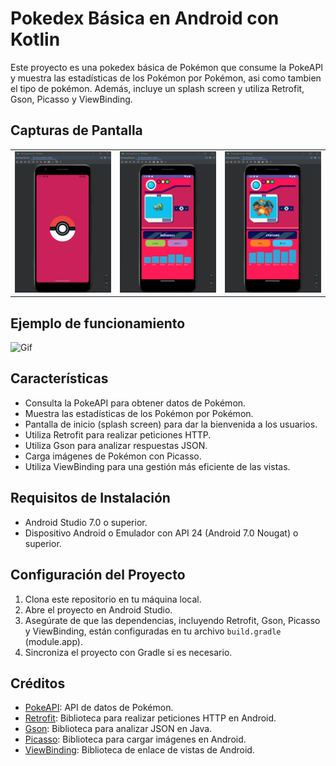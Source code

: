 
# Pokedex Básica en Android con Kotlin

Este proyecto es una pokedex básica de Pokémon que consume la PokeAPI y muestra las estadísticas de los Pokémon por Pokémon, asi como tambien el tipo de pokémon. Además, incluye un splash screen y utiliza Retrofit, Gson, Picasso y ViewBinding.

## Capturas de Pantalla

<table>
  <tr>
    <td><img src="img/01.png" alt="Imagen 1" style="width: 200px;"></td>
    <td><img src="img/02.png" alt="Imagen 2" style="width: 200px;"></td>
    <td><img src="img/03.png" alt="Imagen 3" style="width: 200px;"></td>
  </tr>
</table>

## Ejemplo de funcionamiento
![Gif](img/gifpokemon.gif)


## Características

- Consulta la PokeAPI para obtener datos de Pokémon.
- Muestra las estadísticas de los Pokémon por Pokémon.
- Pantalla de inicio (splash screen) para dar la bienvenida a los usuarios.
- Utiliza Retrofit para realizar peticiones HTTP.
- Utiliza Gson para analizar respuestas JSON.
- Carga imágenes de Pokémon con Picasso.
- Utiliza ViewBinding para una gestión más eficiente de las vistas.

## Requisitos de Instalación

- Android Studio 7.0 o superior.
- Dispositivo Android o Emulador con API 24 (Android 7.0 Nougat) o superior.

## Configuración del Proyecto

1. Clona este repositorio en tu máquina local.
2. Abre el proyecto en Android Studio.
3. Asegúrate de que las dependencias, incluyendo Retrofit, Gson, Picasso y ViewBinding, están configuradas en tu archivo `build.gradle` (module.app).
4. Sincroniza el proyecto con Gradle si es necesario.



## Créditos

- [PokeAPI](https://pokeapi.co/): API de datos de Pokémon.
- [Retrofit](https://square.github.io/retrofit/): Biblioteca para realizar peticiones HTTP en Android.
- [Gson](https://github.com/google/gson): Biblioteca para analizar JSON en Java.
- [Picasso](https://square.github.io/picasso/): Biblioteca para cargar imágenes en Android.
- [ViewBinding](https://developer.android.com/topic/libraries/view-binding): Biblioteca de enlace de vistas de Android.


